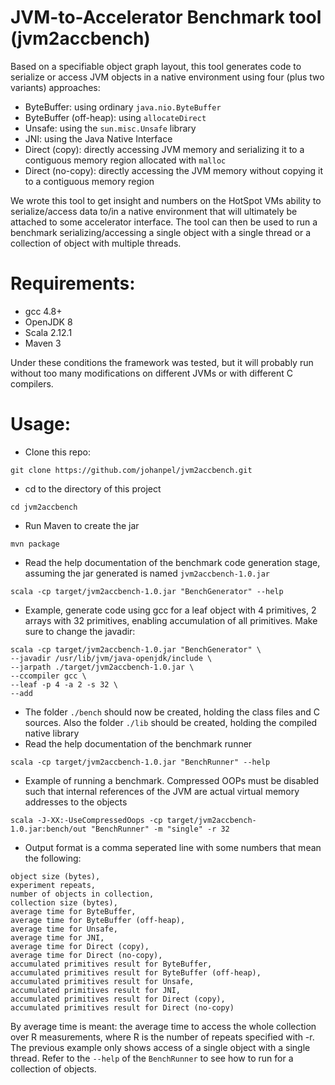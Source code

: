 # JVM-to-Accelerator Benchmark tool (jvm2accbench)
Based on a specifiable object graph layout, this tool generates code to serialize or access JVM objects in a native environment using four (plus two variants) approaches:
* ByteBuffer: using ordinary `java.nio.ByteBuffer`
* ByteBuffer (off-heap): using `allocateDirect`
* Unsafe: using the `sun.misc.Unsafe` library
* JNI: using the Java Native Interface
* Direct (copy): directly accessing JVM memory and serializing it to a contiguous memory region allocated with `malloc`
* Direct (no-copy): directly accessing the JVM memory without copying it to a contiguous memory region

We wrote this tool to get insight and numbers on the HotSpot VMs ability to serialize/access data to/in a native environment that will ultimately be attached to some accelerator interface.
The tool can then be used to run a benchmark serializing/accessing a single object with a single thread or a collection of object with multiple threads.

# Requirements:
* gcc 4.8+
* OpenJDK 8
* Scala 2.12.1
* Maven 3

Under these conditions the framework was tested, but it will probably run without too many modifications on different JVMs or with different C compilers.

# Usage:
* Clone this repo:
```
git clone https://github.com/johanpel/jvm2accbench.git
```
* cd to the directory of this project
```
cd jvm2accbench
```
* Run Maven to create the jar
```
mvn package
```
* Read the help documentation of the benchmark code generation stage, assuming the jar generated is named `jvm2accbench-1.0.jar`
```
scala -cp target/jvm2accbench-1.0.jar "BenchGenerator" --help
```
* Example, generate code using gcc for a leaf object with 4 primitives, 2 arrays with 32 primitives, enabling accumulation of all primitives. Make sure to change the javadir:
```
scala -cp target/jvm2accbench-1.0.jar "BenchGenerator" \
--javadir /usr/lib/jvm/java-openjdk/include \
--jarpath ./target/jvm2accbench-1.0.jar \
--ccompiler gcc \
--leaf -p 4 -a 2 -s 32 \
--add
```
* The folder `./bench` should now be created, holding the class files and C sources. Also the folder `./lib` should be created, holding the compiled native library
* Read the help documentation of the benchmark runner
```
scala -cp target/jvm2accbench-1.0.jar "BenchRunner" --help
```
* Example of running a benchmark. Compressed OOPs must be disabled such that internal references of the JVM are actual virtual memory addresses to the objects
```
scala -J-XX:-UseCompressedOops -cp target/jvm2accbench-1.0.jar:bench/out "BenchRunner" -m "single" -r 32
```
* Output format is a comma seperated line with some numbers that mean the following:
```Threads, 
object size (bytes), 
experiment repeats, 
number of objects in collection,
collection size (bytes),
average time for ByteBuffer,
average time for ByteBuffer (off-heap),
average time for Unsafe,
average time for JNI,
average time for Direct (copy),
average time for Direct (no-copy),
accumulated primitives result for ByteBuffer, 
accumulated primitives result for ByteBuffer (off-heap), 
accumulated primitives result for Unsafe, 
accumulated primitives result for JNI, 
accumulated primitives result for Direct (copy),
accumulated primitives result for Direct (no-copy)
```
By average time is meant: the average time to access the whole collection over R measurements, where R is the number of repeats specified with -r. The previous example only shows access of a single object with a single thread. Refer to the `--help` of the `BenchRunner` to see how to run for a collection of objects.
